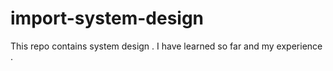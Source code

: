 # import-system-design
This repo contains system design . I have learned so far and my experience .
